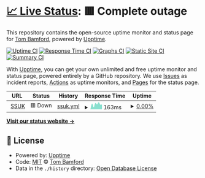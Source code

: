 # [📈 Live Status](https://waako.github.io/upptime): <!--live status--> **🟥 Complete outage**

This repository contains the open-source uptime monitor and status page for [Tom Bamford](https://waako.github.io/upptime), powered by [Upptime](https://github.com/upptime/upptime).

[![Uptime CI](https://github.com/waako/upptime/workflows/Uptime%20CI/badge.svg)](https://github.com/waako/upptime/actions?query=workflow%3A%22Uptime+CI%22)
[![Response Time CI](https://github.com/waako/upptime/workflows/Response%20Time%20CI/badge.svg)](https://github.com/waako/upptime/actions?query=workflow%3A%22Response+Time+CI%22)
[![Graphs CI](https://github.com/waako/upptime/workflows/Graphs%20CI/badge.svg)](https://github.com/waako/upptime/actions?query=workflow%3A%22Graphs+CI%22)
[![Static Site CI](https://github.com/waako/upptime/workflows/Static%20Site%20CI/badge.svg)](https://github.com/waako/upptime/actions?query=workflow%3A%22Static+Site+CI%22)
[![Summary CI](https://github.com/waako/upptime/workflows/Summary%20CI/badge.svg)](https://github.com/waako/upptime/actions?query=workflow%3A%22Summary+CI%22)

With [Upptime](https://upptime.js.org), you can get your own unlimited and free uptime monitor and status page, powered entirely by a GitHub repository. We use [Issues](https://github.com/waako/upptime/issues) as incident reports, [Actions](https://github.com/waako/upptime/actions) as uptime monitors, and [Pages](https://waako.github.io/upptime) for the status page.

<!--start: status pages-->
<!-- This summary is generated by Upptime (https://github.com/upptime/upptime) -->
<!-- Do not edit this manually, your changes will be overwritten -->
<!-- prettier-ignore -->
| URL | Status | History | Response Time | Uptime |
| --- | ------ | ------- | ------------- | ------ |
| <img alt="" src="https://icons.duckduckgo.com/ip3/www.shiatsusociety.org.ico" height="13"> [SSUK](https://www.shiatsusociety.org/) | 🟥 Down | [ssuk.yml](https://github.com/waako/upptime/commits/HEAD/history/ssuk.yml) | <details><summary><img alt="Response time graph" src="./graphs/ssuk/response-time-week.png" height="20"> 163ms</summary><br><a href="https://waako.github.io/upptime/history/ssuk"><img alt="Response time 325" src="https://img.shields.io/endpoint?url=https%3A%2F%2Fraw.githubusercontent.com%2Fwaako%2Fupptime%2FHEAD%2Fapi%2Fssuk%2Fresponse-time.json"></a><br><a href="https://waako.github.io/upptime/history/ssuk"><img alt="24-hour response time 156" src="https://img.shields.io/endpoint?url=https%3A%2F%2Fraw.githubusercontent.com%2Fwaako%2Fupptime%2FHEAD%2Fapi%2Fssuk%2Fresponse-time-day.json"></a><br><a href="https://waako.github.io/upptime/history/ssuk"><img alt="7-day response time 163" src="https://img.shields.io/endpoint?url=https%3A%2F%2Fraw.githubusercontent.com%2Fwaako%2Fupptime%2FHEAD%2Fapi%2Fssuk%2Fresponse-time-week.json"></a><br><a href="https://waako.github.io/upptime/history/ssuk"><img alt="30-day response time 240" src="https://img.shields.io/endpoint?url=https%3A%2F%2Fraw.githubusercontent.com%2Fwaako%2Fupptime%2FHEAD%2Fapi%2Fssuk%2Fresponse-time-month.json"></a><br><a href="https://waako.github.io/upptime/history/ssuk"><img alt="1-year response time 325" src="https://img.shields.io/endpoint?url=https%3A%2F%2Fraw.githubusercontent.com%2Fwaako%2Fupptime%2FHEAD%2Fapi%2Fssuk%2Fresponse-time-year.json"></a></details> | <details><summary><a href="https://waako.github.io/upptime/history/ssuk">0.00%</a></summary><a href="https://waako.github.io/upptime/history/ssuk"><img alt="All-time uptime 94.88%" src="https://img.shields.io/endpoint?url=https%3A%2F%2Fraw.githubusercontent.com%2Fwaako%2Fupptime%2FHEAD%2Fapi%2Fssuk%2Fuptime.json"></a><br><a href="https://waako.github.io/upptime/history/ssuk"><img alt="24-hour uptime 0.00%" src="https://img.shields.io/endpoint?url=https%3A%2F%2Fraw.githubusercontent.com%2Fwaako%2Fupptime%2FHEAD%2Fapi%2Fssuk%2Fuptime-day.json"></a><br><a href="https://waako.github.io/upptime/history/ssuk"><img alt="7-day uptime 0.00%" src="https://img.shields.io/endpoint?url=https%3A%2F%2Fraw.githubusercontent.com%2Fwaako%2Fupptime%2FHEAD%2Fapi%2Fssuk%2Fuptime-week.json"></a><br><a href="https://waako.github.io/upptime/history/ssuk"><img alt="30-day uptime 62.10%" src="https://img.shields.io/endpoint?url=https%3A%2F%2Fraw.githubusercontent.com%2Fwaako%2Fupptime%2FHEAD%2Fapi%2Fssuk%2Fuptime-month.json"></a><br><a href="https://waako.github.io/upptime/history/ssuk"><img alt="1-year uptime 94.88%" src="https://img.shields.io/endpoint?url=https%3A%2F%2Fraw.githubusercontent.com%2Fwaako%2Fupptime%2FHEAD%2Fapi%2Fssuk%2Fuptime-year.json"></a></details>

<!--end: status pages-->

[**Visit our status website →**](https://waako.github.io/upptime)

## 📄 License

- Powered by: [Upptime](https://github.com/upptime/upptime)
- Code: [MIT](./LICENSE) © [Tom Bamford](https://waako.github.io/upptime)
- Data in the `./history` directory: [Open Database License](https://opendatacommons.org/licenses/odbl/1-0/)
